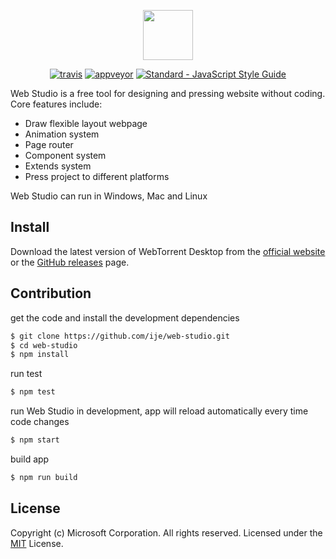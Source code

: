 <p align="center"><a href="http://ws.x-stud.io" target="_blank"><img width="80" src="http://static.x-stud.io/ws/ws-logo.png?v2"></a></p>

<p align="center">
  <a href="https://travis-ci.org/ije/web-studio"><img src="https://img.shields.io/travis/ije/web-studio/master.svg" alt="travis"></a>
  <a href="https://ci.appveyor.com/project/ije/web-studio"><img src="https://ci.appveyor.com/api/projects/status/ymjgij74oqaqr0lb/branch/master?svg=true" alt="appveyor"></a>
  <a href="https://standardjs.com"><img src="https://img.shields.io/badge/code_style-standard-brightgreen.svg" alt="Standard - JavaScript Style Guide"></a>
</p>

Web Studio is a free tool for designing and pressing website without coding. Core features include:

- Draw flexible layout webpage
- Animation system
- Page router
- Component system
- Extends system
- Press project to different platforms

Web Studio can run in Windows, Mac and Linux


## Install

Download the latest version of WebTorrent Desktop from the [official website ](http://ws.x-stud.io) or the [GitHub releases](https://github.com/webtorrent/webtorrent-desktop/releases) page.


## Contribution

get the code and install the development dependencies
```bash
$ git clone https://github.com/ije/web-studio.git
$ cd web-studio
$ npm install
```

run test
```bash
$ npm test
```

run Web Studio in development, app will reload automatically every time code changes
```bash
$ npm start
```

build app
```bash
$ npm run build
```


## License

Copyright (c) Microsoft Corporation. All rights reserved.
Licensed under the [MIT](http://opensource.org/licenses/MIT) License.